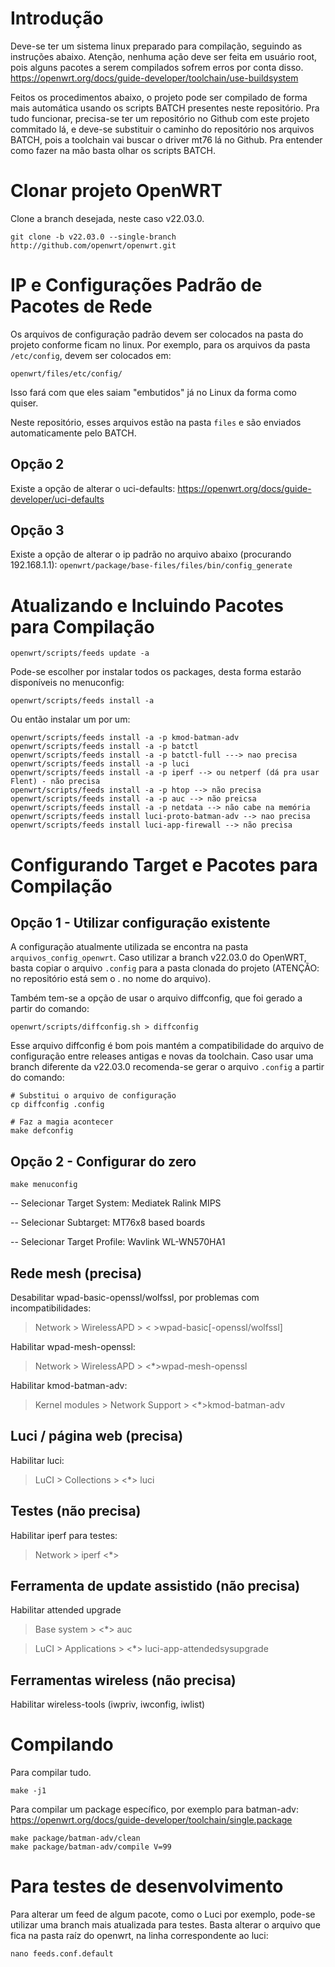 # Introdução

Deve-se ter um sistema linux preparado para compilação, seguindo as instruções abaixo. Atenção, nenhuma ação deve ser feita em usuário root, pois alguns pacotes a serem compilados sofrem erros por conta disso.
https://openwrt.org/docs/guide-developer/toolchain/use-buildsystem

Feitos os procedimentos abaixo, o projeto pode ser compilado de forma mais automática usando os scripts BATCH presentes neste repositório.
Pra tudo funcionar, precisa-se ter um repositório no Github com este projeto commitado lá, e deve-se substituir o caminho do repositório nos arquivos BATCH, pois a toolchain vai buscar o driver mt76 lá no Github.
Pra entender como fazer na mão basta olhar os scripts BATCH.

# Clonar projeto OpenWRT

Clone a branch desejada, neste caso v22.03.0.

`
git clone -b v22.03.0 --single-branch http://github.com/openwrt/openwrt.git
`

# IP e Configurações Padrão de Pacotes de Rede

Os arquivos de configuração padrão devem ser colocados na pasta do projeto conforme ficam no linux. Por exemplo, para os arquivos da pasta `/etc/config`, devem ser colocados em:

`
openwrt/files/etc/config/
`

Isso fará com que eles saiam "embutidos" já no Linux da forma como quiser.

Neste repositório, esses arquivos estão na pasta `files` e são enviados automaticamente pelo BATCH.


## Opção 2

Existe a opção de alterar o uci-defaults: https://openwrt.org/docs/guide-developer/uci-defaults


## Opção 3

Existe a opção de alterar o ip padrão no arquivo abaixo (procurando 192.168.1.1): 
`
openwrt/package/base-files/files/bin/config_generate 
`

# Atualizando e Incluindo Pacotes para Compilação

`
openwrt/scripts/feeds update -a
`

Pode-se escolher por instalar todos os packages, desta forma estarão disponíveis no menuconfig:

`
openwrt/scripts/feeds install -a
`

Ou então instalar um por um:

```
openwrt/scripts/feeds install -a -p kmod-batman-adv
openwrt/scripts/feeds install -a -p batctl
openwrt/scripts/feeds install -a -p batctl-full ---> nao precisa
openwrt/scripts/feeds install -a -p luci
openwrt/scripts/feeds install -a -p iperf --> ou netperf (dá pra usar Flent) - não precisa
openwrt/scripts/feeds install -a -p htop --> não precisa
openwrt/scripts/feeds install -a -p auc --> não preicsa
openwrt/scripts/feeds install -a -p netdata --> não cabe na memória
openwrt/scripts/feeds install luci-proto-batman-adv --> nao precisa
openwrt/scripts/feeds install luci-app-firewall --> não precisa
```

# Configurando Target e Pacotes para Compilação

## Opção 1 - Utilizar configuração existente

A configuração atualmente utilizada se encontra na pasta `arquivos_config_openwrt`.
Caso utilizar a branch v22.03.0 do OpenWRT, basta copiar o arquivo `.config` para a pasta clonada do projeto (ATENÇÃO: no repositório está sem o . no nome do arquivo).

Também tem-se a opção de usar o arquivo diffconfig, que foi gerado a partir do comando:

`
openwrt/scripts/diffconfig.sh > diffconfig
`

Esse arquivo diffconfig é bom pois mantém a compatibilidade do arquivo de configuração entre releases antigas e novas da toolchain. Caso usar uma branch diferente da v22.03.0 recomenda-se gerar o arquivo `.config` a partir do comando:

```
# Substitui o arquivo de configuração
cp diffconfig .config
 
# Faz a magia acontecer
make defconfig
```

## Opção 2 - Configurar do zero

`
make menuconfig
`

-- Selecionar Target System: Mediatek Ralink MIPS

-- Selecionar Subtarget: MT76x8 based boards

-- Selecionar Target Profile: Wavlink WL-WN570HA1


## Rede mesh (precisa)

Desabilitar wpad-basic-openssl/wolfssl, por problemas com incompatibilidades:

> Network > WirelessAPD > < >wpad-basic[-openssl/wolfssl]

Habilitar wpad-mesh-openssl:

> Network > WirelessAPD > <*>wpad-mesh-openssl

Habilitar kmod-batman-adv:

> Kernel modules > Network Support > <*>kmod-batman-adv

## Luci / página web (precisa)

Habilitar luci:

> LuCI > Collections > <*> luci

## Testes (não precisa)

Habilitar iperf para testes:

> Network > iperf <*>

## Ferramenta de update assistido (não precisa)

Habilitar attended upgrade

> Base system > <*> auc

> LuCI > Applications > <*> luci-app-attendedsysupgrade

## Ferramentas wireless (não precisa)

Habilitar wireless-tools (iwpriv, iwconfig, iwlist)


# Compilando

Para compilar tudo.

`
make -j1
`

Para compilar um package específico, por exemplo para batman-adv: https://openwrt.org/docs/guide-developer/toolchain/single.package

```
make package/batman-adv/clean
make package/batman-adv/compile V=99
```


# Para testes de desenvolvimento

Para alterar um feed de algum pacote, como o Luci por exemplo, pode-se utilizar uma branch mais atualizada para testes.
Basta alterar o arquivo que fica na pasta raíz do openwrt, na linha correspondente ao luci:

`
nano feeds.conf.default
`